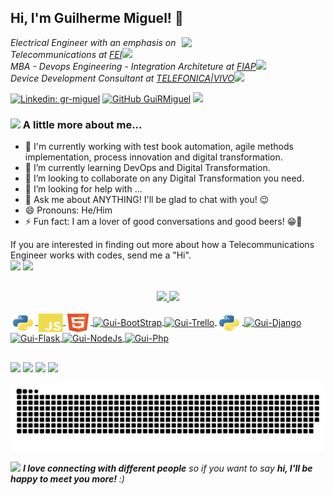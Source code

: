 <h2> Hi, I'm Guilherme Miguel! 👋</h2>
<img align='right' src="https://media4.giphy.com/media/qgQUggAC3Pfv687qPC/giphy.gif?cid=ecf05e47mnngvio1jxzx6iy7itmww32vmp6gvjakvx24uexh&rid=giphy.gif&ct=g"  width="230">
<p><em>Electrical Engineer with an emphasis on Telecommunications at <a href="https://portal.fei.edu.br/">FEI</a><img src="https://media.giphy.com/media/fYSnHlufseco8Fh93Z/giphy.gif" width="30"></br>MBA - Devops Engineering - Integration Architeture at <a href="https://www.fiap.com.br/">FIAP</a><img src="https://media.giphy.com/media/fYSnHlufseco8Fh93Z/giphy.gif" width="30"> 
  </br>Device Development Consultant  at <a href="https://www.linkedin.com/company/telef%C3%B3nica/">TELEFONICA|VIVO</a><img src="https://media.giphy.com/media/WUlplcMpOCEmTGBtBW/giphy.gif" width="30">
</em></p>

[![Linkedin: gr-miguel](https://img.shields.io/badge/-grmiguel-blue?style=flat-square&logo=Linkedin&logoColor=white&link=https://www.linkedin.com/in/gr-miguel/)](https://www.linkedin.com/in/gr-miguel/)
[![GitHub GuiRMiguel](https://img.shields.io/github/followers/guirmiguel?label=follow&style=social)](https://github.com/GuiRMiguel)
![](https://visitor-badge.glitch.me/badge?page_id=guirmiguel.guirmiguel)

### <img src="https://media.giphy.com/media/VgCDAzcKvsR6OM0uWg/giphy.gif" width="50"> A little more about me...  

- 🔭 I'm currently working with test book automation, agile methods implementation, process innovation and digital transformation.
- 🌱 I’m currently learning DevOps and Digital Transformation.
- 👯 I’m looking to collaborate on any Digital Transformation you need.
- 🤔 I’m looking for help with ...
- 💬 Ask me about ANYTHING! I'll be glad to chat with you! 😉
- 😄 Pronouns: He/Him
- ⚡ Fun fact: I am a lover of good conversations and good beers! 😁🍻

If you are interested in finding out more about how a Telecommunications Engineer works with codes, send me a "Hi".<br>
<a href="https://api.whatsapp.com/send?phone=5511975722812&text=Hello!!!%20%F0%9F%99%82" target="_blank"><img src="https://img.shields.io/badge/WhatsApp-25D366?style=for-the-badge&logo=whatsapp&logoColor=white" target="_blank"></a> 
  <a href="https://www.linkedin.com/in/gr-miguel" target="_blank"><img src="https://img.shields.io/badge/-LinkedIn-%230077B5?style=for-the-badge&logo=linkedin&logoColor=white" target="_blank"></a>
  
  ##



<div align="center">
  <a href="https://github.com/guirmiguel">
  <img height="180em" src="https://github-readme-stats.vercel.app/api?username=guirmiguel&show_icons=true&theme=dracula&include_all_commits=true&count_private=true"/>
  <img height="180em" src="https://github-readme-stats.vercel.app/api/top-langs/?username=guirmiguel&layout=compact&langs_count=7&theme=dracula"/>
</div>
<div style="display: inline_block"><br>
  <img align="center" alt="Gui-Python" height="30" width="40" src="https://raw.githubusercontent.com/devicons/devicon/master/icons/python/python-original.svg">
  <img align="center" alt="Gui-Js" height="30" width="40" src="https://raw.githubusercontent.com/devicons/devicon/master/icons/javascript/javascript-plain.svg">
  <img align="center" alt="Gui-HTML" height="30" width="40" src="https://raw.githubusercontent.com/devicons/devicon/master/icons/html5/html5-original.svg">
  <img align="center" alt="Gui-BootStrap" height="30" width="40" src="https://cdn.jsdelivr.net/gh/devicons/devicon/icons/bootstrap/bootstrap-plain.svg">
  <img align="center" alt="Gui-Trello" height="30" width="40" src="https://cdn.jsdelivr.net/gh/devicons/devicon/icons/trello/trello-plain.svg">
  <img align="center" alt="Gui-Python" height="30" width="40" src="https://raw.githubusercontent.com/devicons/devicon/master/icons/python/python-original.svg">
  <img align="center" alt="Gui-Django" height="30" width="40" src="https://cdn.jsdelivr.net/gh/devicons/devicon/icons/django/django-original.svg">
  <img align="center" alt="Gui-Flask" height="30" width="40" src="https://cdn.jsdelivr.net/gh/devicons/devicon/icons/flask/flask-original.svg">
  <img align="center" alt="Gui-NodeJs" height="30" width="40" src="https://cdn.jsdelivr.net/gh/devicons/devicon/icons/nodejs/nodejs-original.svg">
  <img align="center" alt="Gui-Php" height="30" width="40" src="https://cdn.jsdelivr.net/gh/devicons/devicon/icons/php/php-original.svg">
  
  
  ##
 
<div> 
  <a href="https://api.whatsapp.com/send?phone=5511975722812&text=Hello!!!%20%F0%9F%99%82" target="_blank"><img src="https://img.shields.io/badge/WhatsApp-25D366?style=for-the-badge&logo=whatsapp&logoColor=white" target="_blank"></a> 
  <a href="https://www.linkedin.com/in/gr-miguel" target="_blank"><img src="https://img.shields.io/badge/-LinkedIn-%230077B5?style=for-the-badge&logo=linkedin&logoColor=white" target="_blank"></a>
  <a href="mailto:gr.miguel@hotmail.com" target="_blank"><img src="https://img.shields.io/badge/Microsoft_Outlook-0078D4?style=for-the-badge&logo=microsoft-outlook&logoColor=white" target="_blank"></a>
  <a href = "mailto:gui.miguel@gmail.com"><img src="https://img.shields.io/badge/-Gmail-%23333?style=for-the-badge&logo=gmail&logoColor=white" target="_blank"></a>
  
 
  ![Snake animation](https://github.com/GuiRMiguel/guirmiguel/blob/output/github-contribution-grid-snake.svg)
 
</div>
  <img src="https://media.giphy.com/media/LnQjpWaON8nhr21vNW/giphy.gif" width="60"> <em><b>I love connecting with different people</b> so if you want to say <b>hi, I'll be happy to meet you more!</b> :)</em>
